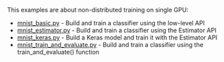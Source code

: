 
This examples are about non-distributed training on single GPU:

 * [mnist_basic.py](mnist_basic.py) - Build and train a classifier using the low-level API
 * [mnist_estimator.py](mnist_estimator.py) - Build and train a classifier using the Estimator API
 * [mnist_keras.py](mnist_keras.py) - Build a Keras model and train it with the Estimator API
 * [mnist_train_and_evaluate.py](mnist_train_and_evaluate.py) - Build and train a classifier using the train_and_evaluate() function
